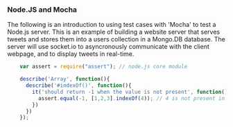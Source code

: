 ### Node.JS and Mocha 

The following is an introduction to using test cases with 'Mocha' to test a  Node.js server. This is an example of building a website server that serves tweets and stores them into a users collection in a Mongo.DB database. The server will use socket.io to asyncronously communicate with the client webpage, and to display tweets in real-time. 

```javascript
    var assert = require("assert"); // node.js core module

    describe('Array', function(){
      describe('#indexOf()', function(){
        it('should return -1 when the value is not present', function(){
          assert.equal(-1, [1,2,3].indexOf(4)); // 4 is not present in this array so indexOf returns -1
        })
      })
    });
```